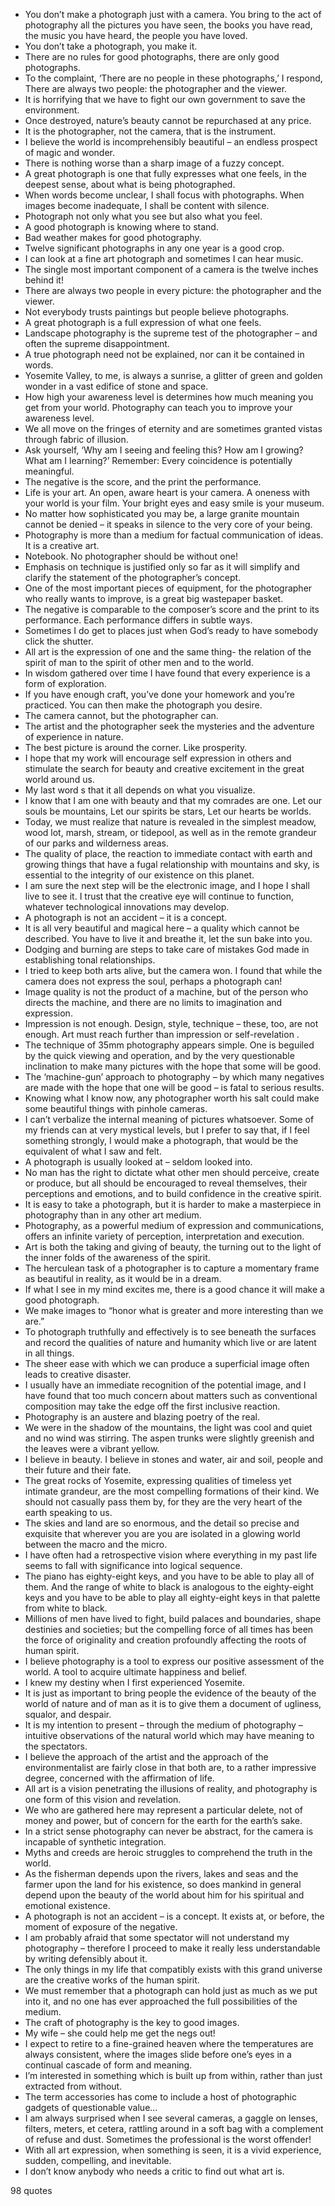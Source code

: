  - You don’t make a photograph just with a camera. You bring to the act of photography all the pictures you have seen, the books you have read, the music you have heard, the people you have loved.
 - You don’t take a photograph, you make it.
 - There are no rules for good photographs, there are only good photographs.
 - To the complaint, ‘There are no people in these photographs,’ I respond, There are always two people: the photographer and the viewer.
 - It is horrifying that we have to fight our own government to save the environment.
 - Once destroyed, nature’s beauty cannot be repurchased at any price.
 - It is the photographer, not the camera, that is the instrument.
 - I believe the world is incomprehensibly beautiful – an endless prospect of magic and wonder.
 - There is nothing worse than a sharp image of a fuzzy concept.
 - A great photograph is one that fully expresses what one feels, in the deepest sense, about what is being photographed.
 - When words become unclear, I shall focus with photographs. When images become inadequate, I shall be content with silence.
 - Photograph not only what you see but also what you feel.
 - A good photograph is knowing where to stand.
 - Bad weather makes for good photography.
 - Twelve significant photographs in any one year is a good crop.
 - I can look at a fine art photograph and sometimes I can hear music.
 - The single most important component of a camera is the twelve inches behind it!
 - There are always two people in every picture: the photographer and the viewer.
 - Not everybody trusts paintings but people believe photographs.
 - A great photograph is a full expression of what one feels.
 - Landscape photography is the supreme test of the photographer – and often the supreme disappointment.
 - A true photograph need not be explained, nor can it be contained in words.
 - Yosemite Valley, to me, is always a sunrise, a glitter of green and golden wonder in a vast edifice of stone and space.
 - How high your awareness level is determines how much meaning you get from your world. Photography can teach you to improve your awareness level.
 - We all move on the fringes of eternity and are sometimes granted vistas through fabric of illusion.
 - Ask yourself, ‘Why am I seeing and feeling this? How am I growing? What am I learning?’ Remember: Every coincidence is potentially meaningful.
 - The negative is the score, and the print the performance.
 - Life is your art. An open, aware heart is your camera. A oneness with your world is your film. Your bright eyes and easy smile is your museum.
 - No matter how sophisticated you may be, a large granite mountain cannot be denied – it speaks in silence to the very core of your being.
 - Photography is more than a medium for factual communication of ideas. It is a creative art.
 - Notebook. No photographer should be without one!
 - Emphasis on technique is justified only so far as it will simplify and clarify the statement of the photographer’s concept.
 - One of the most important pieces of equipment, for the photographer who really wants to improve, is a great big wastepaper basket.
 - The negative is comparable to the composer’s score and the print to its performance. Each performance differs in subtle ways.
 - Sometimes I do get to places just when God’s ready to have somebody click the shutter.
 - All art is the expression of one and the same thing- the relation of the spirit of man to the spirit of other men and to the world.
 - In wisdom gathered over time I have found that every experience is a form of exploration.
 - If you have enough craft, you’ve done your homework and you’re practiced. You can then make the photograph you desire.
 - The camera cannot, but the photographer can.
 - The artist and the photographer seek the mysteries and the adventure of experience in nature.
 - The best picture is around the corner. Like prosperity.
 - I hope that my work will encourage self expression in others and stimulate the search for beauty and creative excitement in the great world around us.
 - My last word s that it all depends on what you visualize.
 - I know that I am one with beauty and that my comrades are one. Let our souls be mountains, Let our spirits be stars, Let our hearts be worlds.
 - Today, we must realize that nature is revealed in the simplest meadow, wood lot, marsh, stream, or tidepool, as well as in the remote grandeur of our parks and wilderness areas.
 - The quality of place, the reaction to immediate contact with earth and growing things that have a fugal relationship with mountains and sky, is essential to the integrity of our existence on this planet.
 - I am sure the next step will be the electronic image, and I hope I shall live to see it. I trust that the creative eye will continue to function, whatever technological innovations may develop.
 - A photograph is not an accident – it is a concept.
 - It is all very beautiful and magical here – a quality which cannot be described. You have to live it and breathe it, let the sun bake into you.
 - Dodging and burning are steps to take care of mistakes God made in establishing tonal relationships.
 - I tried to keep both arts alive, but the camera won. I found that while the camera does not express the soul, perhaps a photograph can!
 - Image quality is not the product of a machine, but of the person who directs the machine, and there are no limits to imagination and expression.
 - Impression is not enough. Design, style, technique – these, too, are not enough. Art must reach further than impression or self-revelation .
 - The technique of 35mm photography appears simple. One is beguiled by the quick viewing and operation, and by the very questionable inclination to make many pictures with the hope that some will be good.
 - The ‘machine-gun’ approach to photography – by which many negatives are made with the hope that one will be good – is fatal to serious results.
 - Knowing what I know now, any photographer worth his salt could make some beautiful things with pinhole cameras.
 - I can’t verbalize the internal meaning of pictures whatsoever. Some of my friends can at very mystical levels, but I prefer to say that, if I feel something strongly, I would make a photograph, that would be the equivalent of what I saw and felt.
 - A photograph is usually looked at – seldom looked into.
 - No man has the right to dictate what other men should perceive, create or produce, but all should be encouraged to reveal themselves, their perceptions and emotions, and to build confidence in the creative spirit.
 - It is easy to take a photograph, but it is harder to make a masterpiece in photography than in any other art medium.
 - Photography, as a powerful medium of expression and communications, offers an infinite variety of perception, interpretation and execution.
 - Art is both the taking and giving of beauty, the turning out to the light of the inner folds of the awareness of the spirit.
 - The herculean task of a photographer is to capture a momentary frame as beautiful in reality, as it would be in a dream.
 - If what I see in my mind excites me, there is a good chance it will make a good photograph.
 - We make images to “honor what is greater and more interesting than we are.”
 - To photograph truthfully and effectively is to see beneath the surfaces and record the qualities of nature and humanity which live or are latent in all things.
 - The sheer ease with which we can produce a superficial image often leads to creative disaster.
 - I usually have an immediate recognition of the potential image, and I have found that too much concern about matters such as conventional composition may take the edge off the first inclusive reaction.
 - Photography is an austere and blazing poetry of the real.
 - We were in the shadow of the mountains, the light was cool and quiet and no wind was stirring. The aspen trunks were slightly greenish and the leaves were a vibrant yellow.
 - I believe in beauty. I believe in stones and water, air and soil, people and their future and their fate.
 - The great rocks of Yosemite, expressing qualities of timeless yet intimate grandeur, are the most compelling formations of their kind. We should not casually pass them by, for they are the very heart of the earth speaking to us.
 - The skies and land are so enormous, and the detail so precise and exquisite that wherever you are you are isolated in a glowing world between the macro and the micro.
 - I have often had a retrospective vision where everything in my past life seems to fall with significance into logical sequence.
 - The piano has eighty-eight keys, and you have to be able to play all of them. And the range of white to black is analogous to the eighty-eight keys and you have to be able to play all eighty-eight keys in that palette from white to black.
 - Millions of men have lived to fight, build palaces and boundaries, shape destinies and societies; but the compelling force of all times has been the force of originality and creation profoundly affecting the roots of human spirit.
 - I believe photography is a tool to express our positive assessment of the world. A tool to acquire ultimate happiness and belief.
 - I knew my destiny when I first experienced Yosemite.
 - It is just as important to bring people the evidence of the beauty of the world of nature and of man as it is to give them a document of ugliness, squalor, and despair.
 - It is my intention to present – through the medium of photography – intuitive observations of the natural world which may have meaning to the spectators.
 - I believe the approach of the artist and the approach of the environmentalist are fairly close in that both are, to a rather impressive degree, concerned with the affirmation of life.
 - All art is a vision penetrating the illusions of reality, and photography is one form of this vision and revelation.
 - We who are gathered here may represent a particular delete, not of money and power, but of concern for the earth for the earth’s sake.
 - In a strict sense photography can never be abstract, for the camera is incapable of synthetic integration.
 - Myths and creeds are heroic struggles to comprehend the truth in the world.
 - As the fisherman depends upon the rivers, lakes and seas and the farmer upon the land for his existence, so does mankind in general depend upon the beauty of the world about him for his spiritual and emotional existence.
 - A photograph is not an accident – is a concept. It exists at, or before, the moment of exposure of the negative.
 - I am probably afraid that some spectator will not understand my photography – therefore I proceed to make it really less understandable by writing defensibly about it.
 - The only things in my life that compatibly exists with this grand universe are the creative works of the human spirit.
 - We must remember that a photograph can hold just as much as we put into it, and no one has ever approached the full possibilities of the medium.
 - The craft of photography is the key to good images.
 - My wife – she could help me get the negs out!
 - I expect to retire to a fine-grained heaven where the temperatures are always consistent, where the images slide before one’s eyes in a continual cascade of form and meaning.
 - I’m interested in something which is built up from within, rather than just extracted from without.
 - The term accessories has come to include a host of photographic gadgets of questionable value...
 - I am always surprised when I see several cameras, a gaggle on lenses, filters, meters, et cetera, rattling around in a soft bag with a complement of refuse and dust. Sometimes the professional is the worst offender!
 - With all art expression, when something is seen, it is a vivid experience, sudden, compelling, and inevitable.
 - I don’t know anybody who needs a critic to find out what art is.

98 quotes
